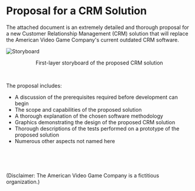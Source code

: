 # Proposal for a CRM Solution

The attached document is an extremely detailed and thorough proposal for a new Customer Relationship Management (CRM) solution that will replace the American Video Game Company's current outdated CRM software.

![Storyboard](https://user-images.githubusercontent.com/110432500/184520763-0f8d53c3-8d47-430d-9178-8dcfeae0fa46.png)

<p align="center">
  First-layer storyboard of the proposed CRM solution
</p>

&nbsp;

The proposal includes: 
* A discussion of the prerequisites required before development can begin
* The scope and capabilities of the proposed solution
* A thorough explanation of the chosen software methodology
* Graphics demonstrating the design of the proposed CRM solution
* Thorough descriptions of the tests performed on a prototype of the proposed solution
* Numerous other aspects not named here

&nbsp;

<p>&nbsp;</p>

(Disclaimer: The American Video Game Company is a fictitious organization.)
